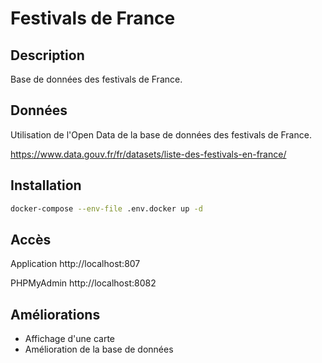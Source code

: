 # Festivals de France

## Description

Base de données des festivals de France.

## Données

Utilisation de l'Open Data de la base de données des festivals de France.

https://www.data.gouv.fr/fr/datasets/liste-des-festivals-en-france/

## Installation

```bash
docker-compose --env-file .env.docker up -d
```

## Accès

Application
http://localhost:807

PHPMyAdmin
http://localhost:8082

## Améliorations

- Affichage d'une carte
- Amélioration de la base de données